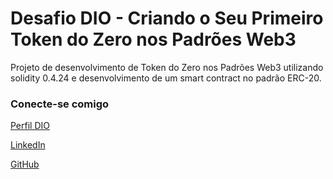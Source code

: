 # Desafio DIO - Criando o Seu Primeiro Token do Zero nos Padrões Web3

Projeto de desenvolvimento de Token do Zero nos Padrões Web3 utilizando solidity 0.4.24 e desenvolvimento de um smart contract no padrão ERC-20. 

### Conecte-se comigo
[Perfil DIO](https://www.dio.me/users/frederico/)

[LinkedIn](https://www.linkedin.com/in/fredericolaffitte/)

[GitHub](https://github.com/FredLaffitte)
